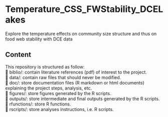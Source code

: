 # Temperature_CSS_FWStability_DCELakes
Explore the temperature effects on community size structure and thus on food web stability with DCE data

## Content
This repository is structured as follow:  
📁 biblio/: contain literature references (pdf) of interest to the project.  
📁 data/: contain raw files that should never be modified.   
📁 doc/: store documentation files (R markdown or html documents) explaining the project steps, analysis, etc.    
📁 figures/: store figures generated by the R scripts.  
📁 outputs/: store intermediate and final outputs generated by the R scripts.  
📁 rfunctions/: store R functions.  
📁 rscripts/: store analyses instructions, i.e. R scripts.  
